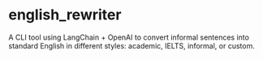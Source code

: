 # english_rewriter
A CLI tool using LangChain + OpenAI to convert informal sentences into standard English in different styles: academic, IELTS, informal, or custom.
